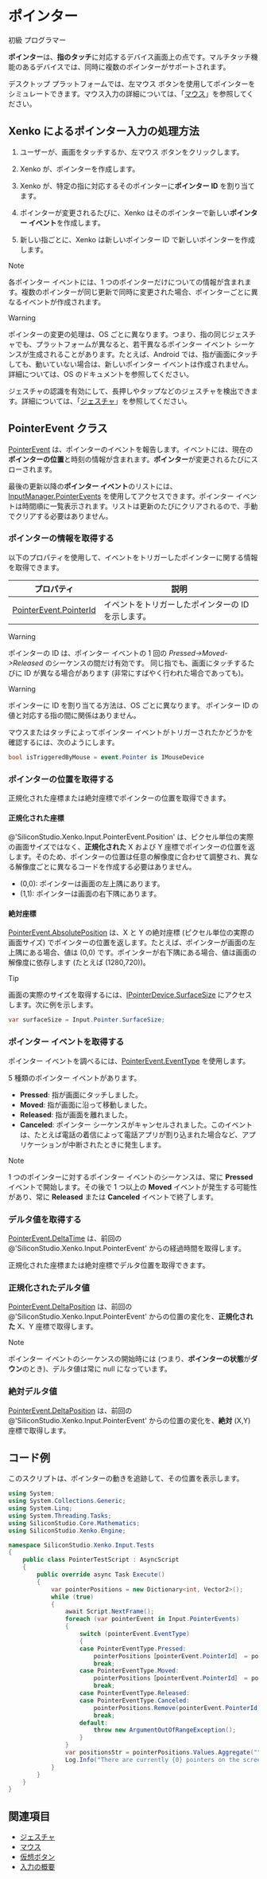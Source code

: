 # ポインター

<span class="label label-doc-level">初級</span>
<span class="label label-doc-audience">プログラマー</span>

**ポインター**は、**指のタッチ**に対応するデバイス画面上の点です。マルチタッチ機能のあるデバイスでは、同時に複数のポインターがサポートされます。

デスクトップ プラットフォームでは、左マウス ボタンを使用してポインターをシミュレートできます。マウス入力の詳細については、「[マウス](mouse.md)」を参照してください。

## Xenko によるポインター入力の処理方法

1. ユーザーが、画面をタッチするか、左マウス ボタンをクリックします。

2. Xenko が、ポインターを作成します。

3. Xenko が、特定の指に対応するそのポインターに**ポインター ID** を割り当てます。

4. ポインターが変更されるたびに、Xenko はそのポインターで新しい**ポインター イベント**を作成します。

5. 新しい指ごとに、Xenko は新しいポインター ID で新しいポインターを作成します。

> [!NOTE]
> 各ポインター イベントには、1 つのポインターだけについての情報が含まれます。複数のポインターが同じ更新で同時に変更された場合、ポインターごとに異なるイベントが作成されます。

> [!WARNING]
> ポインターの変更の処理は、OS ごとに異なります。つまり、指の同じジェスチャでも、プラットフォームが異なると、若干異なるポインター イベント シーケンスが生成されることがあります。たとえば、Android では、指が画面にタッチしても、動いていない場合は、新しいポインター イベントは作成されません。詳細については、OS のドキュメントを参照してください。

ジェスチャの認識を有効にして、長押しやタップなどのジェスチャを検出できます。詳細については、「[ジェスチャ](gestures.md)」を参照してください。

## PointerEvent クラス

[PointerEvent](xref:SiliconStudio.Xenko.Input.PointerEvent) は、ポインターのイベントを報告します。イベントには、現在の**ポインターの位置**と時刻の情報が含まれます。**ポインター**が変更されるたびにスローされます。

最後の更新以降の**ポインター イベント**のリストには、[InputManager.PointerEvents](xref:SiliconStudio.Xenko.Input.InputManager.PointerEvents) を使用してアクセスできます。ポインター イベントは時間順に一覧表示されます。リストは更新のたびにクリアされるので、手動でクリアする必要はありません。

### ポインターの情報を取得する

以下のプロパティを使用して、イベントをトリガーしたポインターに関する情報を取得できます。

|プロパティ | 説明
|--------|-----------
|[PointerEvent.PointerId](xref:SiliconStudio.Xenko.Input.PointerEvent.PointerId) | イベントをトリガーしたポインターの ID を示します。

> [!WARNING]
> ポインターの ID は、ポインター イベントの 1 回の _Pressed->Moved->Released_ のシーケンスの間だけ有効です。
> 同じ指でも、画面にタッチするたびに ID が異なる場合があります (非常にすばやく行われた場合であっても)。

> [!WARNING]
> ポインターに ID を割り当てる方法は、OS ごとに異なります。
> ポインター ID の値と対応する指の間に関係はありません。

マウスまたはタッチによってポインター イベントがトリガーされたかどうかを確認するには、次のようにします。

```cs
bool isTriggeredByMouse = event.Pointer is IMouseDevice
```

### ポインターの位置を取得する

正規化された座標または絶対座標でポインターの位置を取得できます。

#### 正規化された座標

@'SiliconStudio.Xenko.Input.PointerEvent.Position' は、ピクセル単位の実際の画面サイズではなく、**正規化された** X および Y 座標でポインターの位置を返します。そのため、ポインターの位置は任意の解像度に合わせて調整され、異なる解像度ごとに異なるコードを作成する必要はありません。

* (0,0): ポインターは画面の左上隅にあります。
* (1,1): ポインターは画面の右下隅にあります。

#### 絶対座標

[PointerEvent.AbsolutePosition](xref:SiliconStudio.Xenko.Input.PointerEvent.AbsolutePosition) は、X と Y の絶対座標 (ピクセル単位の実際の画面サイズ) でポインターの位置を返します。たとえば、ポインターが画面の左上隅にある場合、値は (0,0) です。ポインターが右下隅にある場合、値は画面の解像度に依存します (たとえば (1280,720))。

> [!TIP]
> 画面の実際のサイズを取得するには、[IPointerDevice.SurfaceSize](xref:SiliconStudio.Xenko.Input.IPointerDevice.SurfaceSize) にアクセスします。次に例を示します。
> ```cs
> var surfaceSize = Input.Pointer.SurfaceSize;
> ```

### ポインター イベントを取得する

ポインター イベントを調べるには、[PointerEvent.EventType](xref:SiliconStudio.Xenko.Input.PointerEvent.EventType) を使用します。

5 種類のポインター イベントがあります。

* **Pressed**: 指が画面にタッチしました。
* **Moved**: 指が画面に沿って移動しました。
* **Released**: 指が画面を離れました。
* **Canceled**: ポインター シーケンスがキャンセルされました。このイベントは、たとえば電話の着信によって電話アプリが割り込まれた場合など、アプリケーションが中断されたときに発生します。

> [!NOTE]
> 1 つのポインターに対するポインター イベントのシーケンスは、常に **Pressed** イベントで開始します。その後で 1 つ以上の **Moved** イベントが発生する可能性があり、常に **Released** または **Canceled** イベントで終了します。

### デルタ値を取得する

[PointerEvent.DeltaTime](xref:SiliconStudio.Xenko.Input.PointerEvent.DeltaTime) は、前回の @'SiliconStudio.Xenko.Input.PointerEvent' からの経過時間を取得します。

正規化された座標または絶対座標でデルタ位置を取得できます。

### 正規化されたデルタ値

[PointerEvent.DeltaPosition](xref:SiliconStudio.Xenko.Input.PointerEvent.DeltaPosition) は、前回の @'SiliconStudio.Xenko.Input.PointerEvent' からの位置の変化を、**正規化された** X、Y 座標で取得します。

> [!NOTE]
> ポインター イベントのシーケンスの開始時には (つまり、**ポインターの状態**が**ダウン**のとき)、デルタ値は常に null になっています。

### 絶対デルタ値

[PointerEvent.DeltaPosition](xref:SiliconStudio.Xenko.Input.PointerEvent.AbsoluteDeltaPosition) は、前回の @'SiliconStudio.Xenko.Input.PointerEvent' からの位置の変化を、**絶対** (X,Y) 座標で取得します。

## コード例

このスクリプトは、ポインターの動きを追跡して、その位置を表示します。

```cs
using System;
using System.Collections.Generic;
using System.Linq;
using System.Threading.Tasks;
using SiliconStudio.Core.Mathematics;
using SiliconStudio.Xenko.Engine;

namespace SiliconStudio.Xenko.Input.Tests
{
    public class PointerTestScript : AsyncScript
    {
        public override async Task Execute()
        {
            var pointerPositions = new Dictionary<int, Vector2>();
            while (true)
            {
                await Script.NextFrame();
                foreach (var pointerEvent in Input.PointerEvents)
                {
                    switch (pointerEvent.EventType)
                    {
                    case PointerEventType.Pressed:
                        pointerPositions［pointerEvent.PointerId］ = pointerEvent.Position;
                        break;
                    case PointerEventType.Moved:
                        pointerPositions［pointerEvent.PointerId］ = pointerEvent.Position;
                        break;
                    case PointerEventType.Released:
                    case PointerEventType.Canceled:
                        pointerPositions.Remove(pointerEvent.PointerId);
                        break;
                    default:
                        throw new ArgumentOutOfRangeException();
                    }
                }
                var positionsStr = pointerPositions.Values.Aggregate("", (current, pointer) => current + (pointer.ToString() + ", "));
                Log.Info("There are currently {0} pointers on the screen located at {1}", pointerPositions.Count, positionsStr);
            }
        }
    }
}
```

## 関連項目
* [ジェスチャ](gestures.md)
* [マウス](mouse.md)
* [仮想ボタン](virtual-buttons.md)
* [入力の概要](index.md)
